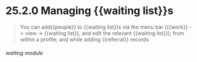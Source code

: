 # 25.2.0    Managing {{waiting list}}s

> You can add{{people}} to {{waiting list}}s via the menu bar ({{work}} -> view -> {{waiting list}}, and edit the relevant {{waiting list}}); from within a profile; and while adding {{referral}} records 

 

###### waiting module


